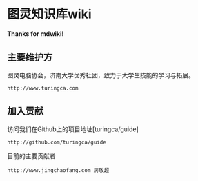 图灵知识库wiki
=====

__Thanks for mdwiki!__

主要维护方
--------

图灵电脑协会，济南大学优秀社团，致力于大学生技能的学习与拓展。

    http://www.turingca.com

加入贡献
------------
访问我们在Github上的项目地址[turingca/guide]

    http://github.com/turingca/guide

目前的主要贡献者

    http://www.jingchaofang.com 房敬超
